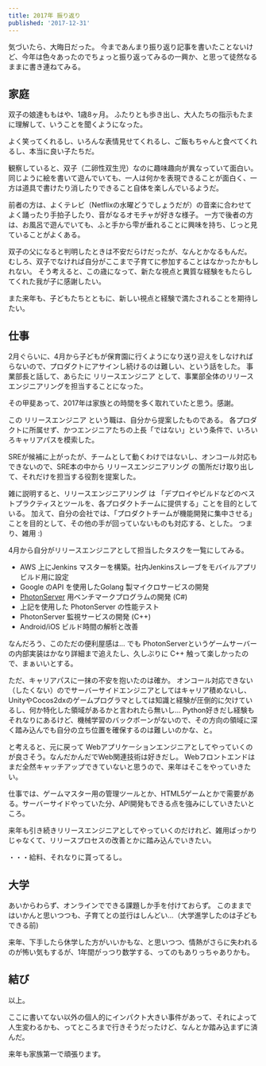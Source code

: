 ```yaml
---
title: 2017年 振り返り
published: '2017-12-31'
---
```


気づいたら、大晦日だった。
今まであんまり振り返り記事を書いたことないけど、今年は色々あったのでちょっと振り返ってみるの一興か、と思って徒然なるままに書き連ねてみる。

## 家庭

双子の娘達ももはや、1歳8ヶ月。
ふたりとも歩き出し、大人たちの指示もたまに理解して、いうことを聞くようになった。

よく笑ってくれるし、いろんな表情見せてくれるし、ご飯もちゃんと食べてくれるし、本当に良い子たちだ。

観察していると、双子（二卵性双生児）なのに趣味趣向が異なっていて面白い。
同じように絵を書いて遊んでいても、一人は何かを表現できることが面白く、一方は道具で書けたり消したりできること自体を楽しんでいるようだ。

前者の方は、よくテレビ（Netflixの水曜どうでしょうだが）の音楽に合わせてよく踊ったり手拍子したり、音がなるオモチャが好きな様子。
一方で後者の方は、お風呂で遊んでいても、ふと手から雫が垂れることに興味を持ち、じっと見ていることがよくある。

双子の父になると判明したときは不安だらけだったが、なんとかなるもんだ。
むしろ、双子でなければ自分がここまで子育てに参加することはなかったかもしれない。
そう考えると、この歳になって、新たな視点と異質な経験をもたらしてくれた我が子に感謝したい。

また来年も、子どもたちとともに、新しい視点と経験で満たされることを期待したい。

## 仕事

2月ぐらいに、4月から子どもが保育園に行くようになり送り迎えをしなければらないので、プロダクトにアサインし続けるのは難しい、という話をした。
事業部長と話して、あらたに リリースエンジニア として、事業部全体のリリースエンジニアリングを担当することになった。

その甲斐あって、2017年は家族との時間を多く取れていたと思う。感謝。

この リリースエンジニア という職は、自分から提案したものである。
各プロダクトに所属せず、かつエンジニアたちの上長「ではない」という条件で、いろいろキャリアパスを模索した。

SREが候補に上がったが、チームとして動くわけではないし、オンコール対応もできないので、SRE本の中から リリースエンジニアリング の箇所だけ取り出して、それだけを担当する役割を提案した。

雑に説明すると、リリースエンジニアリング は 「デプロイやビルドなどのベストプラクティスとツールを、各プロダクトチームに提供する」ことを目的としている。
加えて、自分の会社では、「プロダクトチームが機能開発に集中させる」ことを目的として、その他の手が回っていないものも対応する、とした。
つまり、雑用 :)

4月から自分がリリースエンジニアとして担当したタスクを一覧にしてみる。

- AWS 上にJenkins マスターを構築。社内Jenkinsスレーブをモバイルアプリビルド用に設定
- Google のAPI を使用したGolang 製マイクロサービスの開発
- [PhotonServer](https://www.photonengine.com/en/OnPremise) 用ベンチマークプログラムの開発 (C#)
- 上記を使用した PhotonServer の性能テスト
- PhotonServer 監視サービスの開発 (C++)
- Android/iOS ビルド時間の解析と改善

なんだろう、このただの便利屋感は...
でも PhotonServerというゲームサーバーの内部実装はかなり詳細まで追えたし、久しぶりに C++ 触って楽しかったので、まぁいいとする。

ただ、キャリアパスに一抹の不安を抱いたのは確か。
オンコール対応できない（したくない）のでサーバーサイドエンジニアとしてはキャリア積めないし、
UnityやCocos2dxのゲームプログラマとしては知識と経験が圧倒的に欠けているし、何か特化した領域があるかと言われたら無いし...
Python好きだし経験もそれなりにあるけど、機械学習のバックボーンがないので、その方向の領域に深く踏み込んでも自分の立ち位置を確保するのは難しいのかな、と。

と考えると、元に戻って Webアプリケーションエンジニアとしてやっていくのが良さそう。なんだかんだでWeb関連技術は好きだし。
Webフロントエンドはまだ全然キャッチアップできていないと思うので、来年はそこをやっていきたい。

仕事では、ゲームマスター用の管理ツールとか、HTML5ゲームとかで需要がある。サーバーサイドやっていた分、API開発もできる点を強みにしていきたいところ。

来年も引き続きリリースエンジニアとしてやっていくのだけれど、雑用ばっかりじゃなくて、リリースプロセスの改善とかに踏み込んでいきたい。

・・・給料、それなりに貰ってるし。


## 大学

あいからわらず、オンラインでできる課題しか手を付けておらず。
このままではいかんと思いつつも、子育てとの並行はしんどい...（大学進学したのは子どもできる前)

来年、下手したら休学した方がいいかもな、と思いつつ、情熱がさらに失われるのが怖い気もするが、1年間がっつり数学する、ってのもありっちゃありかも。


## 結び

以上。

ここに書いてない以外の個人的にインパクト大きい事件があって、それによって人生変わるかも、ってところまで行きそうだったけど、なんとか踏み込まずに済んだ。


来年も家族第一で頑張ります。
